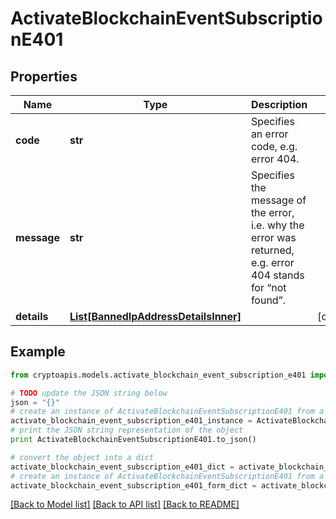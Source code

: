 # ActivateBlockchainEventSubscriptionE401


## Properties
Name | Type | Description | Notes
------------ | ------------- | ------------- | -------------
**code** | **str** | Specifies an error code, e.g. error 404. | 
**message** | **str** | Specifies the message of the error, i.e. why the error was returned, e.g. error 404 stands for “not found”. | 
**details** | [**List[BannedIpAddressDetailsInner]**](BannedIpAddressDetailsInner.md) |  | [optional] 

## Example

```python
from cryptoapis.models.activate_blockchain_event_subscription_e401 import ActivateBlockchainEventSubscriptionE401

# TODO update the JSON string below
json = "{}"
# create an instance of ActivateBlockchainEventSubscriptionE401 from a JSON string
activate_blockchain_event_subscription_e401_instance = ActivateBlockchainEventSubscriptionE401.from_json(json)
# print the JSON string representation of the object
print ActivateBlockchainEventSubscriptionE401.to_json()

# convert the object into a dict
activate_blockchain_event_subscription_e401_dict = activate_blockchain_event_subscription_e401_instance.to_dict()
# create an instance of ActivateBlockchainEventSubscriptionE401 from a dict
activate_blockchain_event_subscription_e401_form_dict = activate_blockchain_event_subscription_e401.from_dict(activate_blockchain_event_subscription_e401_dict)
```
[[Back to Model list]](../README.md#documentation-for-models) [[Back to API list]](../README.md#documentation-for-api-endpoints) [[Back to README]](../README.md)


